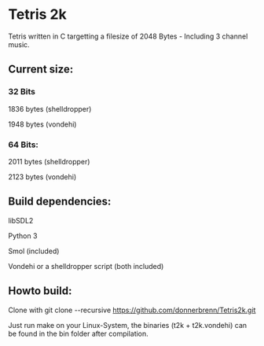 # Tetris 2k

Tetris written in C targetting a filesize of 2048 Bytes - Including 3 channel music.


## Current size: 

### 32 Bits

1836 bytes (shelldropper)

1948 bytes (vondehi)

### 64 Bits:

2011 bytes (shelldropper)

2123 bytes (vondehi)


## Build dependencies:

libSDL2

Python 3

Smol (included)

Vondehi or a shelldropper script (both included)

## Howto build:
Clone with 
git clone --recursive https://github.com/donnerbrenn/Tetris2k.git

Just run make on your Linux-System, the binaries (t2k + t2k.vondehi) can be found in the bin folder after compilation. 
